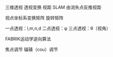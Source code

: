 三维透视
透视变换
视距
SLAM 由消失点反推视距

视点坐标系变换矩阵
旋转矩阵

一点透视：l,m,n,d
二点透视：φ
三点透视：θ（视角）

FABRIK运动学逆向算法

焦点调节 辐辏（cou）调节